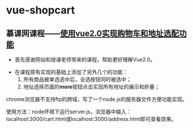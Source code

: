 # vue-shopcart
## 慕课网课程——[使用vue2.0实现购物车和地址选配功能](https://www.imooc.com/learn/796)
- 首先感谢网站和授课老师带来的课程，帮助更好理解Vue2.0。
+ 在课程原有实现的基础上添加了另外几个的功能：  
    1. 所有商品被单选选中后，全选按钮同时被选中；
    2. 地址选择页面的**more**按钮点击实现所有地址的展示和折叠；

chrome浏览器不支持ftp的跨域，写了一个node.js的服务器文件方便功能实现。

使用方法：node环境下运行server.js，浏览器中输入：localhost:3000/cart.html或localhost:3000/address.html即可查看效果。
